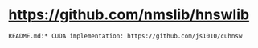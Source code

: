# https://github.com/nmslib/hnswlib

```console
README.md:* CUDA implementation: https://github.com/js1010/cuhnsw

```

